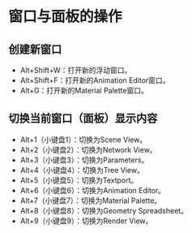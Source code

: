 # 窗口与面板的操作

## 创建新窗口
-   Alt+Shift+W：打开新的浮动窗口。
-   Alt+Shift+F：打开新的Animation Editor窗口。
-   Alt+G：打开新的Material Palette窗口。

## 切换当前窗口（面板）显示内容
-   Alt+1（小键盘1）：切换为Scene View。
-   Alt+2（小键盘2）：切换为Network View。
-   Alt+3（小键盘3）：切换为Parameters。
-   Alt+4（小键盘4）：切换为Tree View。
-   Alt+5（小键盘5）：切换为Textport。
-   Alt+6（小键盘6）：切换为Animation Editor。
-   Alt+7（小键盘7）：切换为Material Palette。
-   Alt+8（小键盘8）：切换为Geometry Spreadsheet。
-   Alt+9（小键盘9）：切换为Render View。

